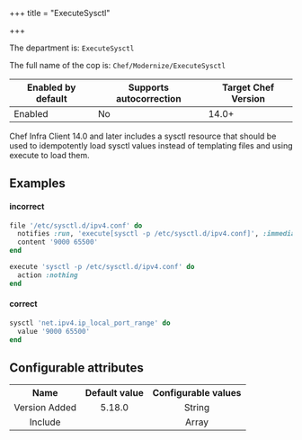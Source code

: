 +++
title = "ExecuteSysctl"

+++

<!-- This content is automatically generated. See https://github.com/chef/chef-web-docs/blob/main/generated/README.md -->

The department is: `ExecuteSysctl`

The full name of the cop is: `Chef/Modernize/ExecuteSysctl`

| Enabled by default | Supports autocorrection | Target Chef Version |
| --- | --- | --- |
| Enabled | No | 14.0+ |

Chef Infra Client 14.0 and later includes a sysctl resource that should be used to idempotently load sysctl values instead of templating files and using execute to load them.

## Examples


#### incorrect

```ruby
file '/etc/sysctl.d/ipv4.conf' do
  notifies :run, 'execute[sysctl -p /etc/sysctl.d/ipv4.conf]', :immediately
  content '9000 65500'
end

execute 'sysctl -p /etc/sysctl.d/ipv4.conf' do
  action :nothing
end
```

#### correct

```ruby
sysctl 'net.ipv4.ip_local_port_range' do
  value '9000 65500'
end
```

## Configurable attributes

<table>
<tbody><tr>
<th>Name</th>
<th>Default value</th>
<th>Configurable values</th>
</tr>
<tr>
<td style="text-align:center">Version Added</td>
<td style="text-align:center">5.18.0</td>
<td style="text-align:center">String</td>
</tr>
<tr><td style="text-align:center">Include</td>
<td style="text-align:center"><ul>
</ul>
</td>
<td style="text-align:center">Array</td>
</tr></tbody></table>
